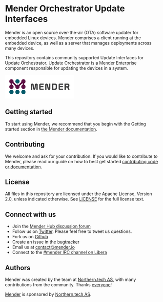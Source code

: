 Mender Orchestrator Update Interfaces
=====================================

Mender is an open source over-the-air (OTA) software updater for embedded Linux devices. Mender
comprises a client running at the embedded device, as well as a server that manages deployments
across many devices.

This repository contains community supported Update Interfaces for Update Orchestrator. Update
Orchestrator is a Mender Enterprise component responsible for updating the devices in a system.

![Mender logo](https://github.com/mendersoftware/mender/raw/master/mender_logo.png)

## Getting started

To start using Mender, we recommend that you begin with the Getting started section in [the Mender
documentation](https://docs.mender.io/).

## Contributing

We welcome and ask for your contribution. If you would like to contribute to Mender, please read our
guide on how to best get started [contributing code or
documentation](https://github.com/mendersoftware/mender/blob/master/CONTRIBUTING.md).

## License

All files in this repository are licensed under the Apache License, Version 2.0, unless indicated
otherwise. See
[LICENSE](https://github.com/mendersoftware/mender-orchestrator-update-interfaces/blob/master/LICENSE)
for the full license text.

## Connect with us

* Join the [Mender Hub discussion forum](https://hub.mender.io)
* Follow us on [Twitter](https://twitter.com/mender_io). Please feel free to tweet us questions.
* Fork us on [Github](https://github.com/mendersoftware)
* Create an issue in the [bugtracker](https://northerntech.atlassian.net/projects/MEN)
* Email us at [contact@mender.io](mailto:contact@mender.io)
* Connect to the [#mender IRC channel on Libera](https://web.libera.chat/?#mender)


## Authors

Mender was created by the team at [Northern.tech AS](https://northern.tech), with many contributions
from the community. Thanks [everyone](https://github.com/mendersoftware/mender/graphs/contributors)!

[Mender](https://mender.io) is sponsored by [Northern.tech AS](https://northern.tech).
